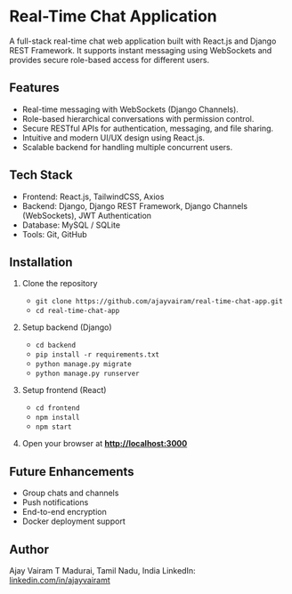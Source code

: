 # Real-Time Chat Application

A full-stack real-time chat web application built with React.js and Django REST Framework. It supports instant messaging using WebSockets and provides secure role-based access for different users.

## Features

* Real-time messaging with WebSockets (Django Channels).
* Role-based hierarchical conversations with permission control.
* Secure RESTful APIs for authentication, messaging, and file sharing.
* Intuitive and modern UI/UX design using React.js.
* Scalable backend for handling multiple concurrent users.

## Tech Stack

* Frontend: React.js, TailwindCSS, Axios
* Backend: Django, Django REST Framework, Django Channels (WebSockets), JWT Authentication
* Database: MySQL / SQLite
* Tools: Git, GitHub

## Installation

1. Clone the repository

   * `git clone https://github.com/ajayvairam/real-time-chat-app.git`
   * `cd real-time-chat-app`

2. Setup backend (Django)

   * `cd backend`
   * `pip install -r requirements.txt`
   * `python manage.py migrate`
   * `python manage.py runserver`

3. Setup frontend (React)

   * `cd frontend`
   * `npm install`
   * `npm start`

4. Open your browser at **[http://localhost:3000](http://localhost:3000)**

## Future Enhancements

* Group chats and channels
* Push notifications
* End-to-end encryption
* Docker deployment support

## Author

Ajay Vairam T
Madurai, Tamil Nadu, India
LinkedIn: [linkedin.com/in/ajayvairamt](https://linkedin.com/in/ajayvairamt)

